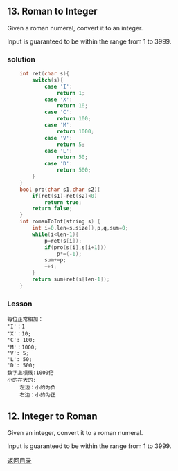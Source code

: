 ## 13. Roman to Integer

Given a roman numeral, convert it to an integer.

Input is guaranteed to be within the range from 1 to 3999.

### solution
```C++
    int ret(char s){
        switch(s){
            case 'I':
                return 1;
            case 'X':
                return 10;
            case 'C':
                return 100;
            case 'M':
                return 1000;
            case 'V':
                return 5;
            case 'L':
                return 50;
            case 'D':
                return 500;
        }
    }
    bool pro(char s1,char s2){
        if(ret(s1)-ret(s2)<0)
            return true;
        return false;
    }
    int romanToInt(string s) {
        int i=0,len=s.size(),p,q,sum=0;
        while(i<len-1){
            p=ret(s[i]);
            if(pro(s[i],s[i+1]))
                p*=(-1);
            sum+=p;
            ++i;
        }
        return sum+ret(s[len-1]);
    }
```

### Lesson
```
每位正常相加：
'I'：1
'X'：10;
'C': 100;
'M'：1000;
'V': 5;
'L': 50;
'D': 500;
数字上横线:1000倍
小的在大的:
    左边：小的为负
    右边：小的为正
```
## 12. Integer to Roman
Given an integer, convert it to a roman numeral.

Input is guaranteed to be within the range from 1 to 3999.

[返回目录](README.md)